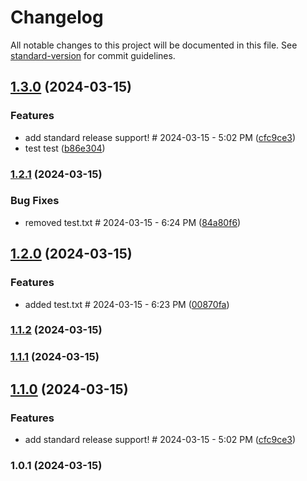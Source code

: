 # Changelog

All notable changes to this project will be documented in this file. See [standard-version](https://github.com/conventional-changelog/standard-version) for commit guidelines.

## [1.3.0](https://github.com/Wisdawms/git_test/compare/v1.0.1...v1.3.0) (2024-03-15)


### Features

* add standard release support! # 2024-03-15 - 5:02 PM ([cfc9ce3](https://github.com/Wisdawms/git_test/commit/cfc9ce34190c2ff57ff6db0684ad2e853917515c))
* test test ([b86e304](https://github.com/Wisdawms/git_test/commit/b86e3042da533b0417332f445e4d2196544e2f50))

### [1.2.1](https://github.com/Wisdawms/git_test/compare/v1.2.0...v1.2.1) (2024-03-15)


### Bug Fixes

* removed test.txt # 2024-03-15 - 6:24 PM ([84a80f6](https://github.com/Wisdawms/git_test/commit/84a80f607ddbb93fa0b8c031369e18a82888616d))

## [1.2.0](https://github.com/Wisdawms/git_test/compare/v1.1.2...v1.2.0) (2024-03-15)


### Features

* added test.txt # 2024-03-15 - 6:23 PM ([00870fa](https://github.com/Wisdawms/git_test/commit/00870fa95934e9299f66e0357c6eb33b553d7e20))

### [1.1.2](https://github.com/Wisdawms/git_test/compare/v1.1.1...v1.1.2) (2024-03-15)

### [1.1.1](https://github.com/Wisdawms/git_test/compare/v1.1.0...v1.1.1) (2024-03-15)

## [1.1.0](https://github.com/Wisdawms/git_test/compare/v1.0.1...v1.1.0) (2024-03-15)


### Features

* add standard release support! # 2024-03-15 - 5:02 PM ([cfc9ce3](https://github.com/Wisdawms/git_test/commit/cfc9ce34190c2ff57ff6db0684ad2e853917515c))

### 1.0.1 (2024-03-15)
